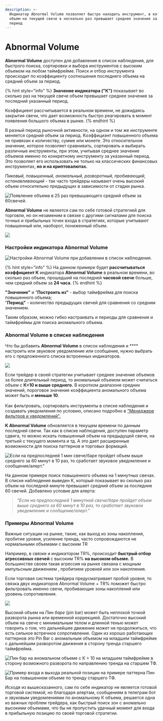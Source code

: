 ```yaml
---
description: >-
  Индикатор Abnormal Volume позволяет быстро находить инструмент, в котором
  объем на текущей свече в несколько раз превышает среднее значение за указанный
  период
---
```


# Abnormal Volume

**Abnormal Volume** доступен для добавления в список наблюдения, для быстрого поиска, сортировки и выбора инструментов с высоким объемом на любом таймфрейме. Поиск и отбор инструмента происходит по коэффициенту соотношения последнего объема на средний объем за период.

{% hint style="info" %}
**Значение индикатора ("К")** показывает во сколько раз на текущей свече объем превышает среднее значение за последний указанный период.

Коэффициент рассчитывается в реальном времени, не дожидаясь закрытия свечи, что дает возможность быстро реагировать в момент появления большого объема в рынке.
{% endhint %}

В разный период рыночной активности, на одном и том же инструменте меняется средний объем за период. Kоэффициэнт повышенного объема не привязан к количеству, сумме или монете. Это относительное значение, которое позволяет сравнивать, сортировать и выбирать различные инструменты, при этом, учитывая среднее значение объемов именно по конкретному инструменту за указанный период. Это позволяет его использовать не только на классических финансовых инструментах, **но и на криптовалютах.**&#x20;

_Пиковый, повышенный, аномальный, разворотный, пробивающий, останавливающий_ - так часто трейдеры называют очень высокий объем относительно предыдущих в зависимости от стадии рынка. &#x20;

![Появление объема в 25 раз превышающего средний объем за 60свечей.](<../../../.gitbook/assets/Abnormal Volume.png>)

**Abnormal Volume** не является сам по себе готовой стратегией для торговли, но он незаменим в связке с другими сигналами для поиска точных и прибыльных точек входа в стратегиях, которые учитывают повышенный или, наоборот, пониженный объем.

![](<../../../.gitbook/assets/Abnormal Volume1.png>)

### Настройки индикатора Abnormal Volume&#x20;

![Настройки Abnormal Volume при добавлении в список наблюдения.](../../../.gitbook/assets/настройки.png)

{% hint style="info" %}
На данном примере будет **рассчитываться коэффициент К** индикатора **Abnormal Volume** в реальном времени, во сколько раз объем, прошедший на последней **часовой свече** больше, чем средний объем за **24 часа**.
{% endhint %}

**"Значение"** и "**Построить из"** - выбор таймфрейма для поиска повышенного объема;\
"**Период"** - количество предыдущих свечей для сравнения со средним значением.&#x20;

Таким образом, можно гибко настраивать и периоды для сравнения и таймфреймы для поиска аномального объема.

### **Abnormal Volume в списке наблюдения**

Что бы добавить **Abnormal Volume** в список наблюдения и **** настроить или звуковое уведомление или сообщение, нужно выбрать его с предложенного списка встроенных индикаторов.

![](<../../../.gitbook/assets/список наблюдение добавление аномальный объем.png>)

Если трейдер в своей стратегии учитывает среднее значение объемов за более длительный период, то аномальный объемом может считаться объем с **К=10 и выше среднего.** В коротком диапазоне средних значений, пороговое значение коэффициента аномального объема может быть и **меньше 10**. \
\
&#x20;Как фильтровать, сортировать инструменты в списке наблюдения и создавать  уведомления по условию, описано подробно в ["Менеджере фильтров и уведомлений".](../../../general-settings/setup-actions-and-advanced-filters.md)

**К Abnormal Volume** обновляется в текущем времени по данным последней свечи. Так как в списке наблюдения, доступен параметр сдвига, то можно искать повышенный объем на предыдущей свече, на третьей с текущего момента и тд. А это дает расширенные возможности для поиска паттернов и торговых формаций.&#x20;

![Если на предпоследней 1 мин свече/баре пройдет объем выше среднего за 60 минут в 10 раз, то сработает звуковое уведомление и сообщение/алерт." ](<../../../.gitbook/assets/условие повышенный объем.png>)

На данном примере поиск повышенного объема на 1 минутных свечах.  В списке наблюдения выведен К, который показывает во сколько раз объем на последней минуте превышает средний объем за последние 60 свечей.  Добавлено условие для алерта:&#x20;

> _"Если на предпоследней 1 минутной свече/баре пройдет объем выше среднего за 60 минут в 10 раз, то сработает звуковое уведомление и сообщение/алерт."_&#x20;

### Примеры Abnormal Volume

Важные ситуации на рынке, такие, как выход из зоны накопления, пробитие уровня, усиление тренда,  часто сопровождаются не нормальными объемами с высоким TR

Например, в связке и индикатором TR%, происходит **быстрый отбор агрессивных свечей** с высоким TR% **на высоком объеме.** В большинстве своем такая агрессия на рынке связана с мощным импульсным движением , пробитием уровней или зон накопления.

Если торговая система трейдера предусматривает пробой уровня, то связка двух индикаторов Abnormal Volume + TR% поможет быстро фильтровать именно свечи, пробивающие зоны накоплений или уровень сопротивления.

![](<../../../.gitbook/assets/импульс с пробитием увроней.png>)

Высокий объем на _Пин баре_ (pin bar) может быть неплохой точкой разворота рынка или временной коррекцией. Достаточно высокий объем на свече с минимальным телом и длинной тенью может говорить о том, что дальнейшее движение может не продолжиться, что есть сильное встречное сопротивление. Один из хорошо работающих паттернов это Pin Bar с аномальным объемом на младшем таймфрейме с дальнейшим разворотом движения в сторону тренда старшего таймфрейма.

![Пин бар на аномальном объеме с К > 10 на младшем таймфрейме в сторону возможного разворота по направлению тренда на старшем ТФ.](<../../../.gitbook/assets/пин бар вход 1.png>)

![Пример входа и выхода реальной позиции на примере паттерна Пин Бар на повышенном объеме по тренду старшего ТФ. ](<../../../.gitbook/assets/пин бар выход.png>)

Исходя из вышесказанного, сам по себе индикатор не является готовой торговой системой, но благодаря алертам, сообщениям в телеграм бот и звуковым уведомлениями по аномальному К объема, решается одна из важных проблем трейдера, как быстрый поиск зон с аномально высокими объемами, что бы не пропустить удачный момент для входа в прибыльную позицию по своей торговой стратегии.&#x20;
